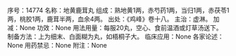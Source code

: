 序号：14774
名称：地黄鹿茸丸
组成：熟地黄1两，赤芍药1两，当归1两，赤茯苓1两，桃胶1两，鹿茸半两，血余4两。
出处：《鸡峰》卷十八。
主治：虚淋。
加减：None
功效：None
用法用量：每服20丸，空心、食前温酒或灯草汤送下。
制备方法：上为细末、白面糊为丸，如梧桐子大。
临床应用：None
各家论述：None
用药禁忌：None
附注：None
